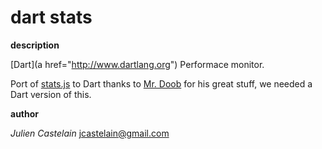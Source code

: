 dart stats
==========

**description**

  [Dart](a href="http://www.dartlang.org") Performace monitor.

  Port of [stats.js](https://github.com/mrdoob/stats.js) to Dart
  thanks to [Mr. Doob](http://mrdoob.com) for his great stuff, we needed a
  Dart version of this.

**author**

*Julien Castelain* <jcastelain@gmail.com>



